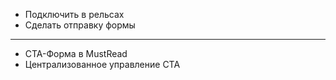 * Подключить в рельсах
* Сделать отправку формы

---

* CTA-Форма в MustRead
* Централизованное управление CTA

